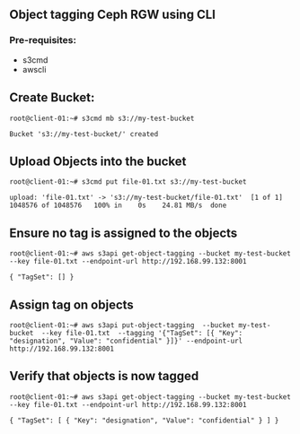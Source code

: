 ## Object tagging Ceph RGW using CLI

### Pre-requisites:
- s3cmd
- awscli

## Create Bucket:
`root@client-01:~# s3cmd mb s3://my-test-bucket`

 `Bucket 's3://my-test-bucket/' created`

## Upload Objects into the bucket
`root@client-01:~# s3cmd put file-01.txt s3://my-test-bucket`

 `upload: 'file-01.txt' -> 's3://my-test-bucket/file-01.txt'  [1 of 1]
  1048576 of 1048576   100% in    0s    24.81 MB/s  done`

## Ensure no tag is assigned to the objects
`root@client-01:~# aws s3api get-object-tagging --bucket my-test-bucket --key file-01.txt --endpoint-url http://192.168.99.132:8001`

`{
    "TagSet": []
 }`

## Assign tag on objects
`root@client-01:~# aws s3api put-object-tagging  --bucket my-test-bucket  --key file-01.txt  --tagging '{"TagSet": [{ "Key": "designation", "Value": "confidential" }]}' --endpoint-url http://192.168.99.132:8001`

## Verify that objects is now tagged 
`root@client-01:~# aws s3api get-object-tagging --bucket my-test-bucket --key file-01.txt --endpoint-url http://192.168.99.132:8001`

`{
    "TagSet": [
        {
            "Key": "designation",
            "Value": "confidential"
        }
    ]
 }`
